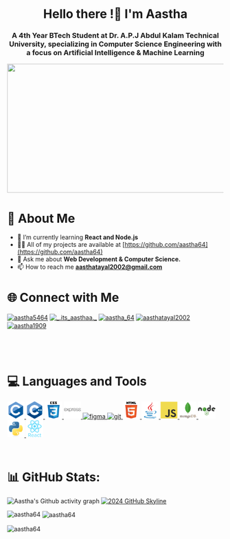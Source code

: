 <h1 align="center">Hello there !👋 I'm Aastha</h1>
<h3 align="center">A 4th Year BTech Student at Dr. A.P.J Abdul Kalam Technical University, specializing in Computer Science Engineering with a focus on Artificial Intelligence & Machine Learning</h3>
<p align="center">
<p align="center"><img src="https://user-images.githubusercontent.com/59734313/157189039-c09b3e38-9f42-42c0-ab54-14f1574190a7.gif" width="600" height="300"  /></p>
</p>


# 💫 About Me
- 🌱 I’m currently learning **React and Node.js**
- 👨‍💻 All of my projects are available at [https://github.com/aastha64](https://github.com/aastha64)
- 💬 Ask me about **Web Development & Computer Science.**
- 📫 How to reach me **aasthatayal2002@gmail.com**
  <br>
  
# 🌐 Connect with Me
<p align="left">
<a href="https://www.linkedin.com/in/aastha5464/" target="blank"><img align="center" src="https://raw.githubusercontent.com/rahuldkjain/github-profile-readme-generator/master/src/images/icons/Social/linked-in-alt.svg" alt="aastha5464" height="30" width="40" /></a>
<a href="https://instagram.com/_.its_aasthaa._" target="blank"><img align="center" src="https://raw.githubusercontent.com/rahuldkjain/github-profile-readme-generator/master/src/images/icons/Social/instagram.svg" alt="_.its_aasthaa._" height="30" width="40" /></a>
<a href="https://www.codechef.com/users/aastha_64" target="blank"><img align="center" src="https://cdn.jsdelivr.net/npm/simple-icons@3.1.0/icons/codechef.svg" alt="aastha_64" height="30" width="40" /></a>
<a href="https://www.leetcode.com/aasthatayal2002" target="blank"><img align="center" src="https://raw.githubusercontent.com/rahuldkjain/github-profile-readme-generator/master/src/images/icons/Social/leet-code.svg" alt="aasthatayal2002" height="30" width="40" /></a>
<a href="https://auth.geeksforgeeks.org/user/aastha1909" target="blank"><img align="center" src="https://raw.githubusercontent.com/rahuldkjain/github-profile-readme-generator/master/src/images/icons/Social/geeks-for-geeks.svg" alt="aastha1909" height="30" width="40" /></a>
</p>
<br>
<p align="center"><img src="https://komarev.com/ghpvc/?username=aastha64&style=flat-square&color=blue" alt=""></p>


# 💻 Languages and Tools
<p align="left"> <a href="https://www.cprogramming.com/" target="_blank" rel="noreferrer"> <img src="https://raw.githubusercontent.com/devicons/devicon/master/icons/c/c-original.svg" alt="c" width="40" height="40"/> </a> <a href="https://www.w3schools.com/cpp/" target="_blank" rel="noreferrer"> <img src="https://raw.githubusercontent.com/devicons/devicon/master/icons/cplusplus/cplusplus-original.svg" alt="cplusplus" width="40" height="40"/> </a> <a href="https://www.w3schools.com/css/" target="_blank" rel="noreferrer"> <img src="https://raw.githubusercontent.com/devicons/devicon/master/icons/css3/css3-original-wordmark.svg" alt="css3" width="40" height="40"/> </a> <a href="https://expressjs.com" target="_blank" rel="noreferrer"> <img src="https://raw.githubusercontent.com/devicons/devicon/master/icons/express/express-original-wordmark.svg" alt="express" width="40" height="40"/> </a> <a href="https://www.figma.com/" target="_blank" rel="noreferrer"> <img src="https://www.vectorlogo.zone/logos/figma/figma-icon.svg" alt="figma" width="40" height="40"/> </a> <a href="https://git-scm.com/" target="_blank" rel="noreferrer"> <img src="https://www.vectorlogo.zone/logos/git-scm/git-scm-icon.svg" alt="git" width="40" height="40"/> </a> <a href="https://www.w3.org/html/" target="_blank" rel="noreferrer"> <img src="https://raw.githubusercontent.com/devicons/devicon/master/icons/html5/html5-original-wordmark.svg" alt="html5" width="40" height="40"/> </a> <a href="https://www.java.com" target="_blank" rel="noreferrer"> <img src="https://raw.githubusercontent.com/devicons/devicon/master/icons/java/java-original.svg" alt="java" width="40" height="40"/> </a> <a href="https://developer.mozilla.org/en-US/docs/Web/JavaScript" target="_blank" rel="noreferrer"> <img src="https://raw.githubusercontent.com/devicons/devicon/master/icons/javascript/javascript-original.svg" alt="javascript" width="40" height="40"/> </a> <a href="https://www.mongodb.com/" target="_blank" rel="noreferrer"> <img src="https://raw.githubusercontent.com/devicons/devicon/master/icons/mongodb/mongodb-original-wordmark.svg" alt="mongodb" width="40" height="40"/> </a> <a href="https://nodejs.org" target="_blank" rel="noreferrer"> <img src="https://raw.githubusercontent.com/devicons/devicon/master/icons/nodejs/nodejs-original-wordmark.svg" alt="nodejs" width="40" height="40"/> </a> <a href="https://www.python.org" target="_blank" rel="noreferrer"> <img src="https://raw.githubusercontent.com/devicons/devicon/master/icons/python/python-original.svg" alt="python" width="40" height="40"/> </a> <a href="https://reactjs.org/" target="_blank" rel="noreferrer"> <img src="https://raw.githubusercontent.com/devicons/devicon/master/icons/react/react-original-wordmark.svg" alt="react" width="40" height="40"/> </a> </p>
<br>

# 📊 GitHub Stats:
![Aastha's Github activity graph](https://github-readme-activity-graph.vercel.app/graph?username=aastha64&theme=github-compact&area=true&bg_color=ffff&color=000)
<a href="https://skyline.github.com/aastha64/2024">
  <img src="./assets/2024.gif" alt="2024 GitHub Skyline" width="auto" height="auto" />
</a>
<p><img align="left" src="https://github-readme-stats.vercel.app/api/top-langs?username=aastha64&show_icons=true&locale=en&layout=compact" alt="aastha64" /></p>
<p>&nbsp;<img align="center" src="https://github-readme-stats.vercel.app/api?username=aastha64&show_icons=true&locale=en" alt="aastha64" /></p>
<p><img align="center" src="https://github-readme-streak-stats.herokuapp.com/?user=aastha64&" alt="aastha64" /></p>


